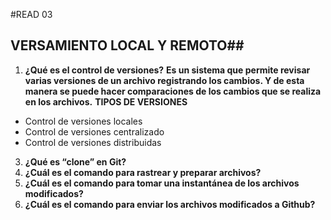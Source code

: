 #READ 03
## VERSAMIENTO LOCAL Y REMOTO##
1. **¿Qué es el control de versiones?**
__Es un sistema que permite revisar varias versiones de un archivo registrando los cambios. Y de esta manera se puede hacer comparaciones de los cambios que se realiza en los archivos.__
**TIPOS DE VERSIONES**
+ Control de versiones locales
+ Control de versiones centralizado
+ Control de versiones distribuidas
   
3. **¿Qué es “clone” en Git?**
4. **¿Cuál es el comando para rastrear y preparar archivos?**
5. **¿Cuál es el comando para tomar una instantánea de los archivos modificados?**
6. **¿Cuál es el comando para enviar los archivos modificados a Github?**
